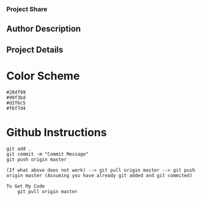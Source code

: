 ### Project Share

## Author Description

## Project Details

# Color Scheme
    #28df99
    #99f3bd
    #d2f6c5
    #f6f7d4

# Github Instructions
    git add .
    git commit -m "Commit Message"
    git push origin master

    (If what above does not work) --> git pull origin master --> git push origin master (Assuming you have already git added and git commited)

    To Get My Code
        git pull origin master